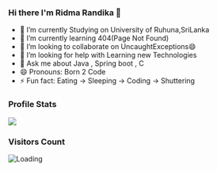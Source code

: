 ### Hi there I'm Ridma Randika 👋

- 🔭 I’m currently Studying on University of Ruhuna,SriLanka
- 🌱 I’m currently learning 404(Page Not Found)
- 👯 I’m looking to collaborate on UncaughtExceptions😄
- 🤔 I’m looking for help with Learning new Technologies
- 💬 Ask me about Java , Spring boot , C
- 😄 Pronouns: Born 2 Code
- ⚡ Fun fact: Eating -> Sleeping -> Coding -> Shuttering 

### Profile Stats

<img src="https://github-readme-stats.vercel.app/api?username=RidmaRandika&&show_icons=true&title_color=ffffff&icon_color=bb2acf&text_color=daf7dc&bg_color=151515">

### Visitors Count

<img align="left" src = "https://profile-counter.glitch.me/RidmaRandika/count.svg" alt ="Loading">
